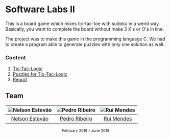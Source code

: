 [tic-tac-logic]: https://bitbucket.org/mieiuminho/micro-machines
[tic-tac-logic-puzzles]: https://bitbucket.org/mieiuminho/tic-tac-logic-puzzles
[li2-report]: https://bitbucket.org/mieiuminho/li2-report

# Software Labs II

This is a board game which mixes tic-tac-toe with sudoku in a weird way.
Basically, you want to complete the board without make 3 X's or O's in line.

The project was to make this game in the programming language C. We had to
create a program able to generate puzzles with only one solution as well.

### Content

1. [Tic-Tac-Logic][tic-tac-logic]
2. [Puzzles for Tic-Tac-Logic][tic-tac-logic-puzzles]
3. [Report][li2-report]

## Team

![Nelson Estevão][nelson-pic] | ![Pedro Ribeiro][pedro-pic] | ![Rui Mendes][rui-pic]
:---: | :---: | :---:
[Nelson Estevão][nelson] | [Pedro Ribeiro][pedro] | [Rui Mendes][rui]

[nelson]: https://github.com/nelsonmestevao
[nelson-pic]: https://github.com/nelsonmestevao.png?size=120
[pedro]: https://github.com/pedroribeiro22
[pedro-pic]: https://github.com/pedroribeiro22.png?size=120
[rui]: https://github.com/ruimendes29
[rui-pic]: https://github.com/ruimendes29.png?size=120

<div align="center">
  <sub>February 2018 - June 2018</sub>
</div>

